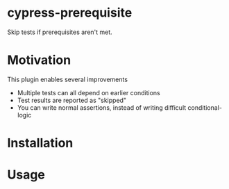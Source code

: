 # cypress-prerequisite
Skip tests if prerequisites aren't met.


# Motivation

This plugin enables several improvements
- Multiple tests can all depend on earlier conditions
- Test results are reported as "skipped"
- You can write normal assertions, instead of writing difficult conditional-logic


# Installation

# Usage


